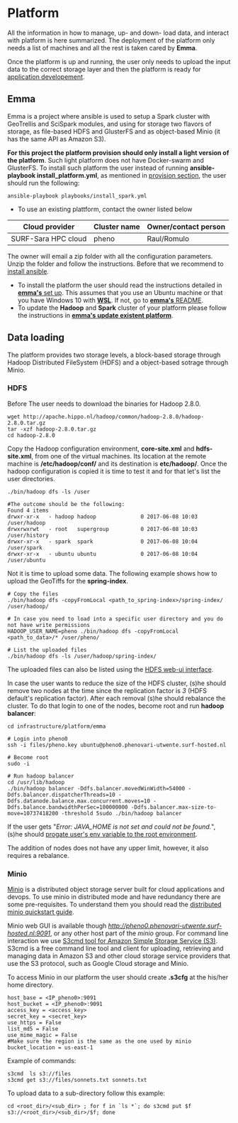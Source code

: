 # Platform

All the information in how to manage, up- and down- load data, and interact with platform is here summarized. The deployment of the platform only needs a list of machines and all the rest is taken cared by **Emma**.

Once the platform is up and running, the user only needs to upload the input data to the correct storage layer and then the platform is ready for [application developement](../applications).

## Emma
Emma is a project where ansible is used to setup a Spark cluster with GeoTrellis and SciSpark modules, and using for storage two flavors of storage, as file-based HDFS and GlusterFS and as object-based Minio (it has the same API as Amazon S3). 

**For this project the platform provision should only install a light version of the platform**. Such light platform does not have Docker-swarm and GlusterFS. To install such platform the user instead of running **ansible-playbook install_platform.yml**, as mentioned in [provision section](https://github.com/nlesc-sherlock/emma/blob/phenology/ansible.md#provision), the user should run the following:
```
ansible-playbook playbooks/install_spark.yml
```
* To use an existing plattform, contact the owner listed below

Cloud provider | Cluster name | Owner/contact person
--- | --- | --- 
SURF-Sara HPC cloud | pheno | Raul/Romulo 

The owner will email a zip folder with all the configuration parameters. Unzip the folder and follow the instructions. Before that we recommend to [install ansible](https://github.com/nlesc-sherlock/emma/blob/master/ansible.md#install-ansible).

* To install the platform the user should read the instructions detailed in [**emma's** set up](https://github.com/nlesc-sherlock/emma/blob/master/README.md#setup-environment). This assumes that you use an Ubuntu machine or that you have Windows 10 with [**WSL**](https://msdn.microsoft.com/en-us/commandline/wsl/install_guide). If not, go to [**emma's** README](https://github.com/nlesc-sherlock/emma/blob/master/README.md).
* To update the **Hadoop** and **Spark** cluster of your platform please follow the instructions in [**emma's update existent platform**](https://github.com/nlesc-sherlock/emma/blob/master/ansible.md#update-an-existent-platform).

## Data loading
The platform provides two storage levels, a block-based storage through Hadoop Distributed FileSystem (HDFS) and a object-based sotrage through Minio.

### HDFS

Before The user needs to download the binaries for Hadoop 2.8.0.
```
wget http://apache.hippo.nl/hadoop/common/hadoop-2.8.0/hadoop-2.8.0.tar.gz
tar -xzf hadoop-2.8.0.tar.gz
cd hadoop-2.8.0
```
Copy the Hadoop configuration environment, **core-site.xml** and **hdfs-site.xml**, from one of the virtual machines. Its location at the remote machine is **/etc/hadoop/conf/** and its destination is **etc/hadoop/**.
Once the hadoop configuration is copied it is time to test it and for that let's list the user directories.
```
./bin/hadoop dfs -ls /user

#The outcome should be the following:
Found 4 items
drwxr-xr-x   - hadoop hadoop              0 2017-06-08 10:03 /user/hadoop
drwxrwxrwt   - root   supergroup          0 2017-06-08 10:03 /user/history
drwxr-xr-x   - spark  spark               0 2017-06-08 10:04 /user/spark
drwxr-xr-x   - ubuntu ubuntu              0 2017-06-08 10:04 /user/ubuntu
```

Not it is time to upload some data. The following example shows how to upload the GeoTiffs for the **spring-index**.
```
# Copy the files
./bin/hadoop dfs -copyFromLocal <path_to_spring-index>/spring-index/ /user/hadoop/

# In case you need to load into a specific user directory and you do not have write permissions
HADOOP_USER_NAME=pheno ./bin/hadoop dfs -copyFromLocal <path_to_data>/* /user/pheno/

# List the uploaded files
./bin/hadoop dfs -ls /user/hadoop/spring-index/
```

The uploaded files can also be listed using the [HDFS web-ui interface](https://github.com/nlesc-sherlock/emma/blob/223f93d91b63399cded51c52faa375ad77601fbd/hadoop.md#hadoop).

In case the user wants to reduce the size of the HDFS cluster, (s)he should remove two nodes at the time since the replication factor is *3* (HDFS default's replication factor). After each removal (s)he should rebalance the cluster. To do that login to one of the nodes, become root and run **hadoop balancer**:
```
cd infrastructure/platform/emma

# Login into pheno0
ssh -i files/pheno.key ubuntu@pheno0.phenovari-utwente.surf-hosted.nl

# Become root
sudo -i

# Run hadoop balancer
cd /usr/lib/hadoop
./bin/hadoop balancer -Ddfs.balancer.movedWinWidth=54000 -Ddfs.balancer.dispatcherThreads=10 -Ddfs.datanode.balance.max.concurrent.moves=10 -Ddfs.balance.bandwidthPerSec=100000000 -Ddfs.balancer.max-size-to-move=10737418200 -threshold 5sudo ./bin/hadoop balancer
```
If the user gets "*Error: JAVA_HOME is not set and could not be found.*", (s)he should [progate user's env variable to the root environment](https://unix.stackexchange.com/questions/6127/java-home-not-set-in-script-when-run-using-sudo).

The addition of nodes does not have any upper limit, however, it also requires a rebalance.

### Minio
[Minio](https://www.minio.io/) is a distributed object storage server built for cloud applications and devops.
To use minio in distributed mode and have redundancy there are some pre-requisites. To understand them you should read the [distributed minio quickstart guide](https://docs.minio.io/docs/distributed-minio-quickstart-guide). 

Minio web GUI is available though *http://pheno0.phenovari-utwente.surf-hosted.nl:9091*, or any other host part of the *minio* group.
For command line interaction we use [S3cmd tool for Amazon Simple Storage Service (S3)](https://github.com/s3tools/s3cmd). S3cmd is a free command line tool and client for uploading, retrieving and managing data in Amazon S3 and other cloud storage service providers that use the S3 protocol, such as Google Cloud storage and Minio.

To access Minio in our platform the user should create **.s3cfg** at the his/her home directory.
```
host_base = <IP_pheno0>:9091
host_bucket = <IP_pheno0>:9091
access_key = <access_key>
secret_key = <secret_key>
use_https = False
list_md5 = False
use_mime_magic = False
#Make sure the region is the same as the one used by minio
bucket_location = us-east-1
```

Example of commands:
```
s3cmd  ls s3://files
s3cmd get s3://files/sonnets.txt sonnets.txt
```

To upload data to a sub-directory follow this example:
```
cd <root_dir>/<sub_dir> ; for f in `ls *`; do s3cmd put $f s3://<root_dir>/<sub_dir>/$f; done
```
